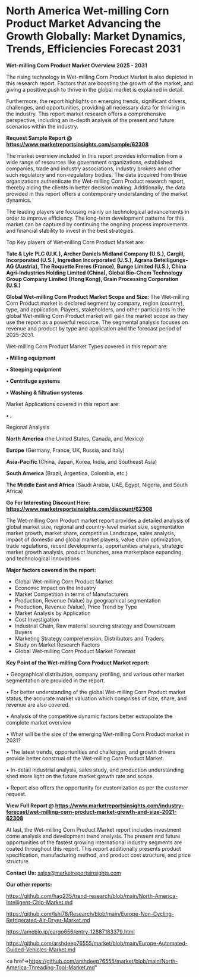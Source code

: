 # North America Wet-milling Corn Product Market Advancing the Growth Globally: Market Dynamics, Trends, Efficiencies Forecast 2031

<Strong> Wet-milling Corn Product Market Overview 2025 - 2031</strong>

The rising technology in Wet-milling Corn Product Market is also depicted in this research report. Factors that are boosting the growth of the market, and giving a positive push to thrive in the global market is explained in detail.

Furthermore, the report highlights on emerging trends, significant drivers, challenges, and opportunities, providing all necessary data for thriving in the industry. This report market research offers a comprehensive perspective, including an in-depth analysis of the present and future scenarios within the industry.

<strong>Request Sample Report @ <a href=https://www.marketreportsinsights.com/sample/62308>https://www.marketreportsinsights.com/sample/62308</a></strong>

The market overview included in this report provides information from a wide range of resources like government organizations, established companies, trade and industry associations, industry brokers and other such regulatory and non-regulatory bodies. The data acquired from these organizations authenticate the Wet-milling Corn Product research report, thereby aiding the clients in better decision making. Additionally, the data provided in this report offers a contemporary understanding of the market dynamics.

The leading players are focusing mainly on technological advancements in order to improve efficiency. The long-term development patterns for this market can be captured by continuing the ongoing process improvements and financial stability to invest in the best strategies.

Top Key players of Wet-milling Corn Product Market are:

<strong>Tate & Lyle PLC (U.K.), Archer Daniels Midland Company (U.S.), Cargill, Incorporated (U.S.), Ingredion Incorporated (U.S.), Agrana Beteiligungs-AG (Austria), The Roquette Freres (France), Bunge Limited (U.S.), China Agri-Industries Holding Limited (China), Global Bio-Chem Technology Group Company Limited (Hong Kong), Grain Processing Corporation (U.S.)</strong>

<strong><b>Global Wet-milling Corn Product Market Scope and Size:</b></strong>
The Wet-milling Corn Product market is declared segment by company, region (country), type, and application. Players, stakeholders, and other participants in the global Wet-milling Corn Product market will gain the market scope as they use the report as a powerful resource. The segmental analysis focuses on revenue and product by type and application and the forecast period of 2025-2031.

Wet-milling Corn Product Market Types covered in this report are:

<strong>• Milling equipment

• Steeping equipment

• Centrifuge systems

• Washing & filtration systems</strong>

Market Applications covered in this report are:

<strong>• .</strong> 

Regional Analysis

<strong>North America</strong> (the United States, Canada, and Mexico)

<strong>Europe</strong> (Germany, France, UK, Russia, and Italy)

<strong>Asia-Pacific</strong> (China, Japan, Korea, India, and Southeast Asia)

<strong>South America</strong> (Brazil, Argentina, Colombia, etc.)

<strong>The Middle East and Africa</strong> (Saudi Arabia, UAE, Egypt, Nigeria, and South Africa)

<strong>Go For Interesting Discount Here: <a href=https://www.marketreportsinsights.com/discount/62308>https://www.marketreportsinsights.com/discount/62308</a></strong>

The Wet-milling Corn Product market report provides a detailed analysis of global market size, regional and country-level market size, segmentation market growth, market share, competitive Landscape, sales analysis, impact of domestic and global market players, value chain optimization, trade regulations, recent developments, opportunities analysis, strategic market growth analysis, product launches, area marketplace expanding, and technological innovations.

<strong><b>Major factors covered in the report:</b></strong>
<ul>
  <li>Global Wet-milling Corn Product Market </li>
  <li>Economic Impact on the Industry</li>
  <li>Market Competition in terms of Manufacturers</li>
  <li>Production, Revenue (Value) by geographical segmentation</li>
  <li>Production, Revenue (Value), Price Trend by Type</li>
  <li>Market Analysis by Application</li>
  <li>Cost Investigation</li>
  <li>Industrial Chain, Raw material sourcing strategy and Downstream Buyers</li>
  <li>Marketing Strategy comprehension, Distributors and Traders</li>
  <li>Study on Market Research Factors</li>
  <li>Global Wet-milling Corn Product Market Forecast</li>
</ul>

<strong><b>Key Point of the Wet-milling Corn Product Market report:</b></strong>

• Geographical distribution, company profiling, and various other market segmentation are provided in the report.

• For better understanding of the global Wet-milling Corn Product market status, the accurate market valuation which comprises of size, share, and revenue are also covered.

• Analysis of the competitive dynamic factors better extrapolate the complete market overview

• What will be the size of the emerging Wet-milling Corn Product market in 2031?

• The latest trends, opportunities and challenges, and growth drivers provide better construal of the Wet-milling Corn Product Market.

• In-detail industrial analysis, sales study, and production understanding shed more light on the future market growth rate and scope.

• Report also offers the opportunity for customization as per the customer request.

<strong><b>View Full Report @ <a href=https://www.marketreportsinsights.com/industry-forecast/wet-milling-corn-product-market-growth-and-size-2021-62308>https://www.marketreportsinsights.com/industry-forecast/wet-milling-corn-product-market-growth-and-size-2021-62308</a></b></strong>


At last, the Wet-milling Corn Product Market report includes investment come analysis and development trend analysis. The present and future opportunities of the fastest growing international industry segments are coated throughout this report. This report additionally presents product specification, manufacturing method, and product cost structure, and price structure.

<strong>Contact Us:</strong>
sales@marketreportsinsights.com

<strong>Our other reports:</strong>

<a href=https://github.com/haq235/trend-research/blob/main/North-America-Intelligent-Chip-Market.md>https://github.com/haq235/trend-research/blob/main/North-America-Intelligent-Chip-Market.md</a>

<a href=https://github.com/Ishi78/Research/blob/main/Europe-Non-Cycling-Refrigerated-Air-Dryer-Market.md>https://github.com/Ishi78/Research/blob/main/Europe-Non-Cycling-Refrigerated-Air-Dryer-Market.md</a>

<a href=https://ameblo.jp/cargo656/entry-12887183379.html>https://ameblo.jp/cargo656/entry-12887183379.html</a>

<a href=https://github.com/arshdeep76555/market/blob/main/Europe-Automated-Guided-Vehicles-Market.md>https://github.com/arshdeep76555/market/blob/main/Europe-Automated-Guided-Vehicles-Market.md</a>

<a href=>https://github.com/arshdeep76555/market/blob/main/North-America-Threading-Tool-Market.md</a>"
